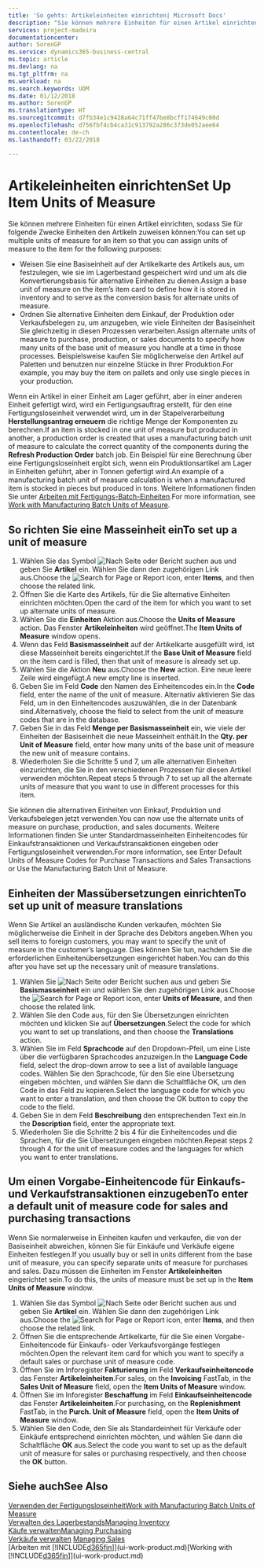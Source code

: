 ```yaml
---
title: 'So gehts: Artikeleinheiten einrichten| Microsoft Docs'
description: "Sie können mehrere Einheiten für einen Artikel einrichten, sodass Sie für Einheiten den Artikeln zuweisen können."
services: project-madeira
documentationcenter: 
author: SorenGP
ms.service: dynamics365-business-central
ms.topic: article
ms.devlang: na
ms.tgt_pltfrm: na
ms.workload: na
ms.search.keywords: UOM
ms.date: 01/12/2018
ms.author: SorenGP
ms.translationtype: HT
ms.sourcegitcommit: d7fb34e1c9428a64c71ff47be8bcff174649c00d
ms.openlocfilehash: d756fbf4cb4ca31c913792a286c373de052aee64
ms.contentlocale: de-ch
ms.lasthandoff: 03/22/2018

---
```

# <a name="set-up-item-units-of-measure"></a><span data-ttu-id="2f7af-103">Artikeleinheiten einrichten</span><span class="sxs-lookup"><span data-stu-id="2f7af-103">Set Up Item Units of Measure</span></span>
<span data-ttu-id="2f7af-104">Sie können mehrere Einheiten für einen Artikel einrichten, sodass Sie für folgende Zwecke Einheiten den Artikeln zuweisen können:</span><span class="sxs-lookup"><span data-stu-id="2f7af-104">You can set up multiple units of measure for an item so that you can assign units of measure to the item for the following purposes:</span></span>

- <span data-ttu-id="2f7af-105">Weisen Sie eine Basiseinheit auf der Artikelkarte des Artikels aus, um festzulegen, wie sie im Lagerbestand gespeichert wird und um als die Konvertierungsbasis für alternative Einheiten zu dienen.</span><span class="sxs-lookup"><span data-stu-id="2f7af-105">Assign a base unit of measure on the item’s item card to define how it is stored in inventory and to serve as the conversion basis for alternate units of measure.</span></span>
- <span data-ttu-id="2f7af-106">Ordnen Sie alternative Einheiten dem Einkauf, der Produktion oder Verkaufsbelegen zu, um anzugeben, wie viele Einheiten der Basiseinheit Sie gleichzeitig in diesen Prozessen verarbeiten.</span><span class="sxs-lookup"><span data-stu-id="2f7af-106">Assign alternate units of measure to purchase, production, or sales documents to specify how many units of the base unit of measure you handle at a time in those processes.</span></span> <span data-ttu-id="2f7af-107">Beispielsweise kaufen Sie möglicherweise den Artikel auf Paletten und benutzen nur einzelne Stücke in Ihrer Produktion.</span><span class="sxs-lookup"><span data-stu-id="2f7af-107">For example, you may buy the item on pallets and only use single pieces in your production.</span></span>

<span data-ttu-id="2f7af-108">Wenn ein Artikel in einer Einheit am Lager geführt, aber in einer anderen Einheit gefertigt wird, wird ein Fertigungsauftrag erstellt, für den eine Fertigungsloseinheit verwendet wird, um in der Stapelverarbeitung **Herstellungsantrag erneuern** die richtige Menge der Komponenten zu berechnen.</span><span class="sxs-lookup"><span data-stu-id="2f7af-108">If an item is stocked in one unit of measure but produced in another, a production order is created that uses a manufacturing batch unit of measure to calculate the correct quantity of the components during the **Refresh Production Order** batch job.</span></span> <span data-ttu-id="2f7af-109">Ein Beispiel für eine Berechnung über eine Fertigungsloseinheit ergibt sich, wenn ein Produktionsartikel am Lager in Einheiten geführt, aber in Tonnen gefertigt wird.</span><span class="sxs-lookup"><span data-stu-id="2f7af-109">An example of a manufacturing batch unit of measure calculation is when a manufactured item is stocked in pieces but produced in tons.</span></span> <span data-ttu-id="2f7af-110">Weitere Informationen finden Sie unter [Arbeiten mit Fertigungs-Batch-Einheiten](production-how-to-use-the-manufacturing-batch-unit-of-measure.md).</span><span class="sxs-lookup"><span data-stu-id="2f7af-110">For more information, see [Work with Manufacturing Batch Units of Measure](production-how-to-use-the-manufacturing-batch-unit-of-measure.md).</span></span>

## <a name="to-set-up-a-unit-of-measure"></a><span data-ttu-id="2f7af-111">So richten Sie eine Masseinheit ein</span><span class="sxs-lookup"><span data-stu-id="2f7af-111">To set up a unit of measure</span></span>
1. <span data-ttu-id="2f7af-112">Wählen Sie das Symbol ![Nach Seite oder Bericht suchen](media/ui-search/search_small.png "Nach Seite oder Bericht suchen") aus und geben Sie **Artikel** ein. Wählen Sie dann den zugehörigen Link aus.</span><span class="sxs-lookup"><span data-stu-id="2f7af-112">Choose the ![Search for Page or Report](media/ui-search/search_small.png "Search for Page or Report icon") icon, enter **Items**, and then choose the related link.</span></span>
2. <span data-ttu-id="2f7af-113">Öffnen Sie die Karte des Artikels, für die Sie alternative Einheiten einrichten möchten.</span><span class="sxs-lookup"><span data-stu-id="2f7af-113">Open the card of the item for which you want to set up alternate units of measure.</span></span>
3. <span data-ttu-id="2f7af-114">Wählen Sie die **Einheiten** Aktion aus.</span><span class="sxs-lookup"><span data-stu-id="2f7af-114">Choose the **Units of Measure** action.</span></span> <span data-ttu-id="2f7af-115">Das Fenster **Artikeleinheiten** wird geöffnet.</span><span class="sxs-lookup"><span data-stu-id="2f7af-115">The **Item Units of Measure** window opens.</span></span>
4. <span data-ttu-id="2f7af-116">Wenn das Feld **Basismasseinheit** auf der Artikelkarte ausgefüllt wird, ist diese Masseinheit bereits eingerichtet.</span><span class="sxs-lookup"><span data-stu-id="2f7af-116">If the **Base Unit of Measure** field on the item card is filled, then that unit of measure is already set up.</span></span>
5. <span data-ttu-id="2f7af-117">Wählen Sie die Aktion **Neu** aus.</span><span class="sxs-lookup"><span data-stu-id="2f7af-117">Choose the **New** action.</span></span> <span data-ttu-id="2f7af-118">Eine neue leere Zeile wird eingefügt.</span><span class="sxs-lookup"><span data-stu-id="2f7af-118">A new empty line is inserted.</span></span>
6. <span data-ttu-id="2f7af-119">Geben Sie im Feld **Code** den Namen des Einheitencodes ein.</span><span class="sxs-lookup"><span data-stu-id="2f7af-119">In the **Code** field, enter the name of the unit of measure.</span></span> <span data-ttu-id="2f7af-120">Alternativ aktivieren Sie das Feld, um in den Einheitencodes auszuwählen, die in der Datenbank sind.</span><span class="sxs-lookup"><span data-stu-id="2f7af-120">Alternatively, choose the field to select from the unit of measure codes that are in the database.</span></span>
7. <span data-ttu-id="2f7af-121">Geben Sie in das Feld **Menge per Basismasseinheit** ein, wie viele der Einheiten der Basiseinheit die neue Masseinheit enthält.</span><span class="sxs-lookup"><span data-stu-id="2f7af-121">In the **Qty. per Unit of Measure** field, enter how many units of the base unit of measure the new unit of measure contains.</span></span>
8. <span data-ttu-id="2f7af-122">Wiederholen Sie die Schritte 5 und 7, um alle alternativen Einheiten einzurichten, die Sie in den verschiedenen Prozessen für diesen Artikel verwenden möchten.</span><span class="sxs-lookup"><span data-stu-id="2f7af-122">Repeat steps 5 through 7 to set up all the alternate units of measure that you want to use in different processes for this item.</span></span>

<span data-ttu-id="2f7af-123">Sie können die alternativen Einheiten von Einkauf, Produktion und Verkaufsbelegen jetzt verwenden.</span><span class="sxs-lookup"><span data-stu-id="2f7af-123">You can now use the alternate units of measure on purchase, production, and sales documents.</span></span> <span data-ttu-id="2f7af-124">Weitere Informationen finden Sie unter Standardmasseinheiten Einheitencodes für Einkaufstransaktionen und Verkaufstransaktionen eingeben oder Fertigungsloseinheit verwenden.</span><span class="sxs-lookup"><span data-stu-id="2f7af-124">For more information, see Enter Default Units of Measure Codes for Purchase Transactions and Sales Transactions or Use the Manufacturing Batch Unit of Measure.</span></span>

## <a name="to-set-up-unit-of-measure-translations"></a><span data-ttu-id="2f7af-125">Einheiten der Massübersetzungen einrichten</span><span class="sxs-lookup"><span data-stu-id="2f7af-125">To set up unit of measure translations</span></span>
<span data-ttu-id="2f7af-126">Wenn Sie Artikel an ausländische Kunden verkaufen, möchten Sie möglicherweise die Einheit in der Sprache des Debitors angeben.</span><span class="sxs-lookup"><span data-stu-id="2f7af-126">When you sell items to foreign customers, you may want to specify the unit of measure in the customer’s language.</span></span> <span data-ttu-id="2f7af-127">Dies können Sie tun, nachdem Sie die erforderlichen Einheitenübersetzungen eingerichtet haben.</span><span class="sxs-lookup"><span data-stu-id="2f7af-127">You can do this after you have set up the necessary unit of measure translations.</span></span>

1. <span data-ttu-id="2f7af-128">Wählen Sie ![Nach Seite oder Bericht suchen](media/ui-search/search_small.png "Symbol nach Seite oder Bericht suchen") aus und geben Sie **Basismasseinheit** ein und wählen Sie den zugehörigen Link aus.</span><span class="sxs-lookup"><span data-stu-id="2f7af-128">Choose the ![Search for Page or Report](media/ui-search/search_small.png "Search for Page or Report icon") icon, enter **Units of Measure**, and then choose the related link.</span></span>
2. <span data-ttu-id="2f7af-129">Wählen Sie den Code aus, für den Sie Übersetzungen einrichten möchten und klicken Sie auf **Übersetzungen**.</span><span class="sxs-lookup"><span data-stu-id="2f7af-129">Select the code for which you want to set up translations, and then choose the **Translations** action.</span></span>
3. <span data-ttu-id="2f7af-130">Wählen Sie im Feld **Sprachcode** auf den Dropdown-Pfeil, um eine Liste über die verfügbaren Sprachcodes anzuzeigen.</span><span class="sxs-lookup"><span data-stu-id="2f7af-130">In the **Language Code** field, select the drop-down arrow to see a list of available language codes.</span></span> <span data-ttu-id="2f7af-131">Wählen Sie den Sprachcode, für den Sie eine Übersetzung eingeben möchten, und wählen Sie dann die Schaltfläche OK, um den Code in das Feld zu kopieren.</span><span class="sxs-lookup"><span data-stu-id="2f7af-131">Select the language code for which you want to enter a translation, and then choose the OK button to copy the code to the field.</span></span>
4. <span data-ttu-id="2f7af-132">Geben Sie in dem Feld **Beschreibung** den entsprechenden Text ein.</span><span class="sxs-lookup"><span data-stu-id="2f7af-132">In the **Description** field, enter the appropriate text.</span></span>
5. <span data-ttu-id="2f7af-133">Wiederholen Sie die Schritte 2 bis 4 für die Einheitencodes und die Sprachen, für die Sie Übersetzungen eingeben möchten.</span><span class="sxs-lookup"><span data-stu-id="2f7af-133">Repeat steps 2 through 4 for the unit of measure codes and the languages for which you want to enter translations.</span></span>

## <a name="to-enter-a-default-unit-of-measure-code-for-sales-and-purchasing-transactions"></a><span data-ttu-id="2f7af-134">Um einen Vorgabe-Einheitencode für Einkaufs- und Verkaufstransaktionen einzugeben</span><span class="sxs-lookup"><span data-stu-id="2f7af-134">To enter a default unit of measure code for sales and purchasing transactions</span></span>
<span data-ttu-id="2f7af-135">Wenn Sie normalerweise in Einheiten kaufen und verkaufen, die von der Basiseinheit abweichen, können Sie für Einkäufe und Verkäufe eigene Einheiten festlegen.</span><span class="sxs-lookup"><span data-stu-id="2f7af-135">If you usually buy or sell in units different from the base unit of measure, you can specify separate units of measure for purchases and sales.</span></span> <span data-ttu-id="2f7af-136">Dazu müssen die Einheiten im Fenster **Artikeleinheiten** eingerichtet sein.</span><span class="sxs-lookup"><span data-stu-id="2f7af-136">To do this, the units of measure must be set up in the **Item Units of Measure** window.</span></span>

1. <span data-ttu-id="2f7af-137">Wählen Sie das Symbol ![Nach Seite oder Bericht suchen](media/ui-search/search_small.png "Nach Seite oder Bericht suchen") aus und geben Sie **Artikel** ein. Wählen Sie dann den zugehörigen Link aus.</span><span class="sxs-lookup"><span data-stu-id="2f7af-137">Choose the ![Search for Page or Report](media/ui-search/search_small.png "Search for Page or Report icon") icon, enter **Items**, and then choose the related link.</span></span>
2. <span data-ttu-id="2f7af-138">Öffnen Sie die entsprechende Artikelkarte, für die Sie einen Vorgabe-Einheitencode für Einkaufs- oder Verkaufsvorgänge festlegen möchten.</span><span class="sxs-lookup"><span data-stu-id="2f7af-138">Open the relevant item card for which you want to specify a default sales or purchase unit of measure code.</span></span>
3. <span data-ttu-id="2f7af-139">Öffnen Sie im Inforegister **Fakturierung** im Feld **Verkaufseinheitencode** das Fenster **Artikeleinheiten**.</span><span class="sxs-lookup"><span data-stu-id="2f7af-139">For sales, on the **Invoicing** FastTab, in the **Sales Unit of Measure** field, open the **Item Units of Measure** window.</span></span>
4. <span data-ttu-id="2f7af-140">Öffnen Sie im Inforegister **Beschaffung** im Feld **Einkaufseinheitencode** das Fenster **Artikeleinheiten**.</span><span class="sxs-lookup"><span data-stu-id="2f7af-140">For purchasing, on the **Replenishment** FastTab, in the **Purch. Unit of Measure** field, open the **Item Units of Measure** window.</span></span>
5. <span data-ttu-id="2f7af-141">Wählen Sie den Code, den Sie als Standardeinheit für Verkäufe oder Einkäufe entsprechend einrichten möchten, und wählen Sie dann die Schaltfläche **OK** aus.</span><span class="sxs-lookup"><span data-stu-id="2f7af-141">Select the code you want to set up as the default unit of measure for sales or purchasing respectively, and then choose the **OK** button.</span></span>

## <a name="see-also"></a><span data-ttu-id="2f7af-142">Siehe auch</span><span class="sxs-lookup"><span data-stu-id="2f7af-142">See Also</span></span>
[<span data-ttu-id="2f7af-143">Verwenden der Fertigungsloseinheit</span><span class="sxs-lookup"><span data-stu-id="2f7af-143">Work with Manufacturing Batch Units of Measure</span></span>](production-how-to-use-the-manufacturing-batch-unit-of-measure.md)  
[<span data-ttu-id="2f7af-144">Verwalten des Lagerbestands</span><span class="sxs-lookup"><span data-stu-id="2f7af-144">Managing Inventory</span></span>](inventory-manage-inventory.md)  
[<span data-ttu-id="2f7af-145">Käufe verwalten</span><span class="sxs-lookup"><span data-stu-id="2f7af-145">Managing Purchasing</span></span>](purchasing-manage-purchasing.md)  
<span data-ttu-id="2f7af-146">[Verkäufe verwalten](sales-manage-sales.md)  </span><span class="sxs-lookup"><span data-stu-id="2f7af-146">[Managing Sales](sales-manage-sales.md)  </span></span>  
<span data-ttu-id="2f7af-147">[Arbeiten mit [!INCLUDE[d365fin](includes/d365fin_md.md)]](ui-work-product.md)</span><span class="sxs-lookup"><span data-stu-id="2f7af-147">[Working with [!INCLUDE[d365fin](includes/d365fin_md.md)]](ui-work-product.md)</span></span>

